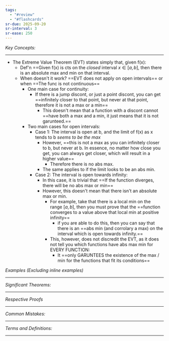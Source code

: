 ```yaml
---
tags:
  - "#review"
  - "#flashcards"
sr-due: 2025-09-20
sr-interval: 3
sr-ease: 250
---
```

*Key Concepts:*
___

- The Extreme Value Theorem (EVT) states simply that, given f(x):
	- Def'n ==Given f(x) is cts on the *closed* interval $x \in [a, b]$, then there is an absolute max and min on that interval.
	- When doesn't it work? ==EVT does not apply on open intervals== or when ==The func is not continuous==
		- One main case for continuity:
			- If there is a jump discont, or just a point discont, you can get ==infinitely closer to that point, but never at that point, therefore it is not a max or a min==
				- This doesn't mean that a function with a discont cannot ==have both a max and a min, it just means that it is not garunteed.==
		- Two main cases for open intervals:
			- Case 1: The interval is open at b, and the limit of f(x) as x tends to b *seems to be the max*
				- However, ==this is not a max as you can infinitely closer to b, but never at b. In essence, no matter how close you get, you can always get closer, which will result in a higher value==
					- Therefore there is no abs max.
				- The same applies to if the limit looks to be an abs min.
			- Case 2: The interval is open towards infinity:
				- In this case, it is trivial that ==If the function diverges, there will be no abs max or min==
				- However, this doesn't mean that there isn't an absolute max or min. 
					- For example, take that there is a local min on the range $[a, b]$, then you must prove that the ==function converges to a value above that local min at positive infinity==
						- if you are able to do this, then you can say that there is an ==abs min (and corrolary a max) on the interval which is open towards infinity.==
					- This, however, does not discredit the EVT, as it does not tell you which functions have abs max min for EVERY FUNCTION:
						- It ==only GARUNTEES the existence of the max / min for the functions that fit its conditions==


*Examples (Excluding inline examples)* 
___

*Significant Theorems:*
___

*Respective Proofs*
___

*Common Mistakes:*
___

*Terms and Definitions:*
___

